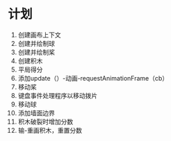 # 计划
1.  创建画布上下文
2.  创建并绘制球
3.  创建并绘制桨
4.  创建积木
5.  平局得分
6.  添加update（）-动画-requestAnimationFrame（cb）
7.  移动桨
8.  键盘事件处理程序以移动拨片
9.  移动球
10. 添加墙面边界
11. 积木破裂时增加分数
12. 输-重画积木，重置分数
